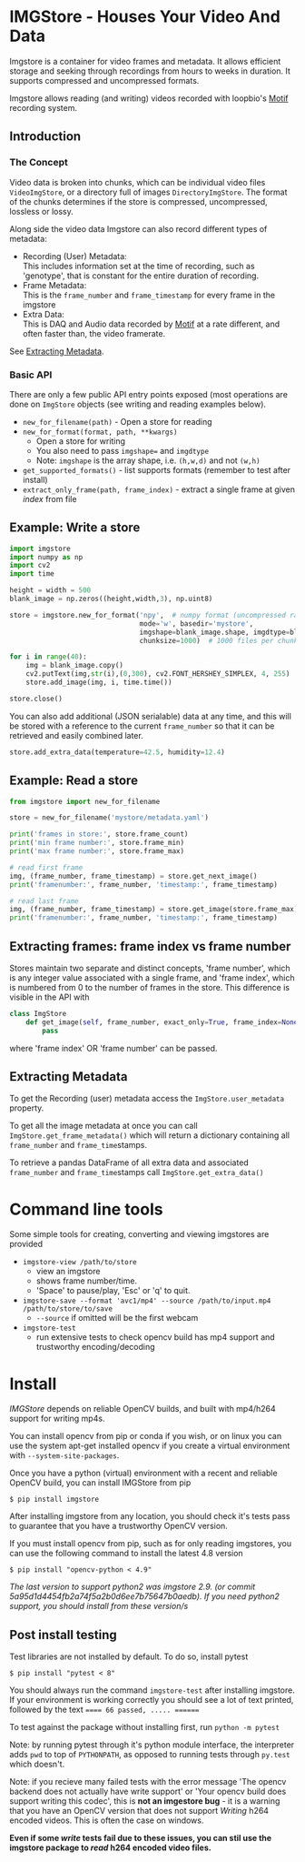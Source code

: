 IMGStore - Houses Your Video And Data
=====================================

Imgstore is a container for video frames and metadata. It allows efficient storage and seeking
through recordings from hours to weeks in duration. It supports compressed and uncompressed formats.

Imgstore allows reading (and writing) videos recorded with
loopbio's [Motif](http://loopbio.com/recording/) recording system.

## Introduction

### The Concept

Video data is broken into chunks, which can be individual video files `VideoImgStore`, or
a directory full of images `DirectoryImgStore`. The format of the chunks determines if the store is
compressed, uncompressed, lossless or lossy.

Along side the video data Imgstore can also record different types of metadata:
 * Recording (User) Metadata:  
   This includes information set at the time of recording, such as 'genotype', that is constant
   for the entire duration of recording.
 * Frame Metadata:  
   This is the `frame_number` and `frame_timestamp` for every frame in the imgstore
 * Extra Data:  
   This is DAQ and Audio data recorded by [Motif](http://loopbio.com/recording/) at a rate different, and
   often faster than, the video framerate.

See [Extracting Metadata](#extracting-metadata).

### Basic API

There are only a few public API entry points exposed (most operations are
done on `ImgStore` objects (see writing and reading examples below).

 * `new_for_filename(path)` - Open a store for reading
 * `new_for_format(format, path, **kwargs)`
    * Open a store for writing
    * You also need to pass `imgshape=` and `imgdtype`
    * Note: `imgshape` is the array shape, i.e. `(h,w,d)` and not `(w,h)`
 * `get_supported_formats()` - list supports formats (remember to test after install)
 * `extract_only_frame(path, frame_index)` - extract a single frame at given *index* from file

## Example: Write a store

```python
import imgstore
import numpy as np
import cv2
import time

height = width = 500
blank_image = np.zeros((height,width,3), np.uint8)

store = imgstore.new_for_format('npy',  # numpy format (uncompressed raw image frames)
                                mode='w', basedir='mystore',
                                imgshape=blank_image.shape, imgdtype=blank_image.dtype,
                                chunksize=1000)  # 1000 files per chunk (directory)

for i in range(40):
    img = blank_image.copy()
    cv2.putText(img,str(i),(0,300), cv2.FONT_HERSHEY_SIMPLEX, 4, 255)
    store.add_image(img, i, time.time())

store.close()
```

You can also add additional (JSON serialable) data at any time, and this will be stored
with a reference to the current `frame_number` so that it can be retrieved
and easily combined later.

```python
store.add_extra_data(temperature=42.5, humidity=12.4)
```

## Example: Read a store

```python
from imgstore import new_for_filename

store = new_for_filename('mystore/metadata.yaml')

print('frames in store:', store.frame_count)
print('min frame number:', store.frame_min)
print('max frame number:', store.frame_max)

# read first frame
img, (frame_number, frame_timestamp) = store.get_next_image()
print('framenumber:', frame_number, 'timestamp:', frame_timestamp)

# read last frame
img, (frame_number, frame_timestamp) = store.get_image(store.frame_max)
print('framenumber:', frame_number, 'timestamp:', frame_timestamp)
```

## Extracting frames: frame index vs frame number

Stores maintain two separate and distinct concepts, 'frame number', which
is any integer value associated with a single frame, and 'frame index', which is numbered
from 0 to the number of frames in the store. This difference is visible in the API with

```python
class ImgStore
    def get_image(self, frame_number, exact_only=True, frame_index=None):
        pass
```

where 'frame index' OR 'frame number' can be passed.

## Extracting Metadata

To get the Recording (user) metadata access the `ImgStore.user_metadata` property.

To get all the image metadata at once you can call `ImgStore.get_frame_metadata()`
which will return a dictionary containing all `frame_number` and `frame_time`stamps.

To retrieve a pandas DataFrame of all extra data and associated `frame_number`
and `frame_time`stamps call `ImgStore.get_extra_data()`

# Command line tools

Some simple tools for creating, converting and viewing imgstores are provided

* `imgstore-view /path/to/store`
  * view an imgstore
  * shows frame number/time.
  * 'Space' to pause/play, 'Esc' or 'q' to quit.
* `imgstore-save --format 'avc1/mp4' --source /path/to/input.mp4 /path/to/store/to/save`
  * `--source` if omitted will be the first webcam
* `imgstore-test`
  * run extensive tests to check opencv build has mp4 support and trustworthy encoding/decoding

# Install

*IMGStore* depends on reliable OpenCV builds, and built with mp4/h264 support for
writing mp4s.

You can install opencv from pip or conda if you wish, or on linux you can use the system apt-get
installed opencv if you create a virtual environment with `--system-site-packages`.

Once you have a python (virtual) environment with a recent and reliable OpenCV build,
you can install IMGStore from pip

`$ pip install imgstore`

After installing imgstore from any location, you should check it's tests pass to guarantee that
you have a trustworthy OpenCV version.

If you must install opencv from pip, such as for only reading imgstores, you can
use the following command to install the latest 4.8 version

`$ pip install "opencv-python < 4.9"`

*The last version to support python2 was imgstore 2.9. (or commit 5a95d1d4454fb2a74f5a2b0d6ee7b75647b0aedb).
If you need python2 support, you should install from these version/s*

## Post install testing

Test libraries are not installed by default. To do so, install pytest

`$ pip install "pytest < 8"`

You should always run the command `imgstore-test` after installing imgstore. If your
environment is working correctly you should see a lot of text printed, followed by the
text `==== 66 passed, ..... ======`

To test against the package without installing first, run `python -m pytest`

Note: by running pytest through it's python module interface, the interpreter adds `pwd` to
top of `PYTHONPATH`, as opposed to running tests through `py.test` which doesn't.

Note: if you recieve many failed tests with the error message 'The opencv backend does not actually have write support'
or 'Your opencv build does support writing this codec', this is __not an imgestore bug__ - it is a warning that
you have an OpenCV version that does not support _Writing_ h264 encoded videos. This is often the case on
windows.

**Even if some _write_ tests fail due to these issues, you can stil use the imgstore package to _read_ h264 encoded
video files.**

